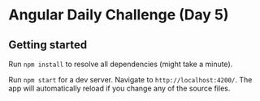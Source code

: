 # Angular Daily Challenge (Day 5)

## Getting started

Run `npm install` to resolve all dependencies (might take a minute).

Run `npm start` for a dev server. Navigate to `http://localhost:4200/`. The app will automatically reload if you change any of the source files.

